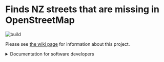 # Finds NZ streets that are missing in OpenStreetMap

![build](https://github.com/osm-nz/missing-streets/workflows/build/badge.svg)

Please see [the wiki page](https://wiki.osm.org/New_Zealand/Missing_Streets) for information about this project.

<details>
<summary>Documentation for software developers</summary>

Running the script:

```sh
# first install nodejs and yarn
# then download https://data.linz.govt.nz/layer/53382, save it as ./tmp/linz.csv
yarn 1
yarn 2
yarn 3 # generates the final file: ./public/conflationResult.geo.json
yarn 4 # uploads the file to the CDN - requires an authentication token
```

Running the client:

```sh
# first, run the script above
yarn client:start

# then visit http://localhost:3000 or http://localhost:3000/?dev (to use the local conflationResult.geo.json file)
```

The client is automatically deployed to github pages.

</details>
